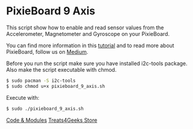 # PixieBoard 9 Axis

This script show how to enable and read sensor values from the Accelerometer, Magnetometer and Gyroscope on your PixieBoard.

You can find more information in this [tutorial](https://medium.com/pixieboard/access-the-9-axis-imu-on-your-pixieboard-9216cb2ca7cf) and to read more about PixieBoard, follow us on [Medium](https://medium.com/pixieboard).

Before you run the script make sure you have installed i2c-tools package. Also make the script executable with chmod.

```sh
$ sudo pacman -S i2c-tools
$ sudo chmod u+x pixieboard_9_axis.sh
```

Execute with:
```sh
$ sudo ./pixieboard_9_axis.sh
```

[Code & Modules](https://www.codeandmodules.com)
[Treats4Geeks Store](https://store.treats4geeks.com)